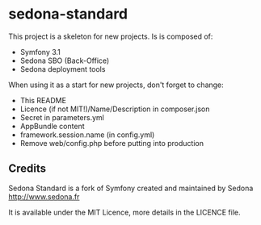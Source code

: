 sedona-standard
===============

This project is a skeleton for new projects. Is is composed of:
* Symfony 3.1
* Sedona SBO (Back-Office)
* Sedona deployment tools

When using it as a start for new projects, don't forget to change:
* This README
* Licence (if not MIT!)/Name/Description in composer.json
* Secret in parameters.yml
* AppBundle content
* framework.session.name (in config.yml)
* Remove web/config.php before putting into production

Credits
-------

Sedona Standard is a fork of Symfony created and maintained by Sedona
http://www.sedona.fr

It is available under the MIT Licence, more details in the LICENCE file.
